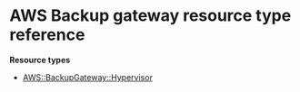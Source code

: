 # AWS Backup gateway resource type reference<a name="AWS_BackupGateway"></a>

**Resource types**
+ [AWS::BackupGateway::Hypervisor](aws-resource-backupgateway-hypervisor.md)